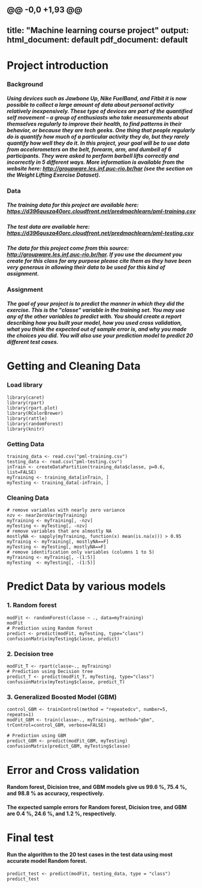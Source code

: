 @@ -0,0 +1,93 @@
---
title: "Machine learning course project"
output:
  html_document: default
  pdf_document: default
---

# Project introduction
### Background
##### Using devices such as Jawbone Up, Nike FuelBand, and Fitbit it is now possible to collect a large amount of data about personal activity relatively inexpensively. These type of devices are part of the quantified self movement – a group of enthusiasts who take measurements about themselves regularly to improve their health, to find patterns in their behavior, or because they are tech geeks. One thing that people regularly do is quantify how much of a particular activity they do, but they rarely quantify how well they do it. In this project, your goal will be to use data from accelerometers on the belt, forearm, arm, and dumbell of 6 participants. They were asked to perform barbell lifts correctly and incorrectly in 5 different ways. More information is available from the website here: http://groupware.les.inf.puc-rio.br/har (see the section on the Weight Lifting Exercise Dataset).

### Data
##### The training data for this project are available here: https://d396qusza40orc.cloudfront.net/predmachlearn/pml-training.csv
##### The test data are available here: https://d396qusza40orc.cloudfront.net/predmachlearn/pml-testing.csv
##### The data for this project come from this source: http://groupware.les.inf.puc-rio.br/har. If you use the document you create for this class for any purpose please cite them as they have been very generous in allowing their data to be used for this kind of assignment.

### Assignment
##### The goal of your project is to predict the manner in which they did the exercise. This is the "classe" variable in the training set. You may use any of the other variables to predict with. You should create a report describing how you built your model, how you used cross validation, what you think the expected out of sample error is, and why you made the choices you did. You will also use your prediction model to predict 20 different test cases.

# Getting and Cleaning Data
### Load library
```{r, message=FALSE, warning=FALSE}
library(caret)
library(rpart)
library(rpart.plot)
library(RColorBrewer)
library(rattle)
library(randomForest)
library(knitr)
```
### Getting Data
```{r echo=TRUE}
training_data <- read.csv("pml-training.csv")
testing_data <- read.csv("pml-testing.csv")
inTrain <- createDataPartition(training_data$classe, p=0.6, list=FALSE)
myTraining <- training_data[inTrain, ]
myTesting <- training_data[-inTrain, ]
```
### Cleaning Data
```{r echo=TRUE}
# remove variables with nearly zero variance
nzv <- nearZeroVar(myTraining)
myTraining <- myTraining[, -nzv]
myTesting <- myTesting[, -nzv]
# remove variables that are almostly NA
mostlyNA <- sapply(myTraining, function(x) mean(is.na(x))) > 0.95
myTrainig <- myTraining[, mostlyNA==F]
myTesting <- myTesting[, mostlyNA==F]
# remove identification only variables (columns 1 to 5)
myTraining <- myTrainig[, -(1:5)]
myTesting  <- myTesting[, -(1:5)]
```
# Predict Data by various models
### 1. Random forest
```{r echo=TRUE}
modFit <- randomForest(classe ~ ., data=myTraining)
modFit
# Prediction using Random forest
predict <- predict(modFit, myTesting, type="class")
confusionMatrix(myTesting$classe, predict)
```
### 2. Decision tree
```{r echo=TRUE}
modFit_T <- rpart(classe~., myTraining)
# Prediction using Decision tree
predict_T <- predict(modFit_T, myTesting, type="class")
confusionMatrix(myTesting$classe, predict_T)
```
### 3. Generalized Boosted Model (GBM)
```{r, message=FALSE, warning=FALSE}
control_GBM <- trainControl(method = "repeatedcv", number=5, repeats=1)
modFit_GBM <- train(classe~., myTraining, method="gbm", trControl=control_GBM, verbose=FALSE)
```
```{r echo=TRUE}
# Prediction using GBM
predict_GBM <- predict(modFit_GBM, myTesting)
confusionMatrix(predict_GBM, myTesting$classe)
```

# Error and Cross validation
#### Random forest, Dicision tree, and GBM models give us 99.6 %, 75.4 %, and 98.8 % as accuracy, respectively.
#### The expected sample errors for Random forest, Dicision tree, and GBM are 0.4 %, 24.6 %, and 1.2 %, respectively.

# Final test
#### Run the algorithm to the 20 test cases in the test data using most accurate model Random forest.
```{r echo=TRUE}
predict_test <- predict(modFit, testing_data, type = "class")
predict_test
```
